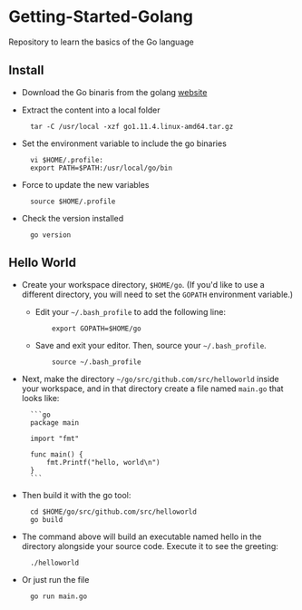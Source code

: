 # Getting-Started-Golang
Repository to learn the basics of the Go language

## Install

- Download the Go binaris from the golang [website](https://golang.org/dl/)
- Extract the content into a local folder

        tar -C /usr/local -xzf go1.11.4.linux-amd64.tar.gz

- Set the environment variable to include the go binaries

        vi $HOME/.profile:
        export PATH=$PATH:/usr/local/go/bin

- Force to update the new variables

        source $HOME/.profile

- Check the version installed

        go version

## Hello World

- Create your workspace directory, `$HOME/go`. (If you'd like to use a different directory, you will need to set the `GOPATH` environment variable.)

  - Edit your `~/.bash_profile` to add the following line:

            export GOPATH=$HOME/go

  - Save and exit your editor. Then, source your `~/.bash_profile`.

            source ~/.bash_profile

- Next, make the directory `~/go/src/github.com/src/helloworld` inside your workspace, and in that directory create a file named `main.go` that looks like:

        ```go
        package main

        import "fmt"

        func main() {
            fmt.Printf("hello, world\n")
        }
        ```

- Then build it with the go tool:

        cd $HOME/go/src/github.com/src/helloworld
        go build

- The command above will build an executable named hello in the directory alongside your source code. Execute it to see the greeting:

        ./helloworld

- Or just run the file

        go run main.go
